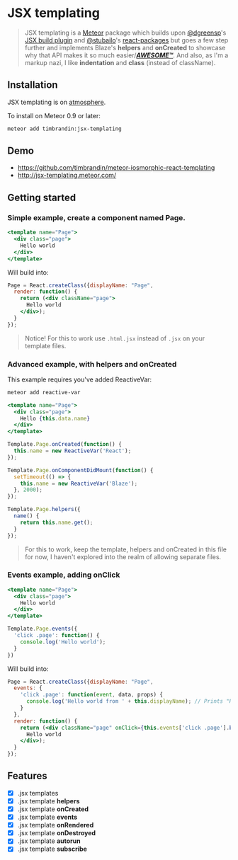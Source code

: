 # JSX templating

> JSX templating is a [Meteor](http://meteor.com) package which builds upon [@dgreensp](https://github.com/dgreensp)'s [JSX build plugin](https://github.com/meteor/react-packages/blob/master/packages/jsx) and [@stubailo](https://github.com/stubailo)'s [react-packages](https://github.com/meteor/react-packages) but goes a few step further and implements Blaze's **helpers** and **onCreated** to showcase why that API makes it so much easier/[***AWESOME™***](https://github.com/meteor/react-packages/issues/15#issuecomment-116911066). And also, as I'm a markup nazi, I like **indentation** and **class** (instead of className).

## Installation

JSX templating is on [atmosphere](https://atmospherejs.com/timbrandin/jsx-templating).

To install on Meteor 0.9 or later:

```bash
meteor add timbrandin:jsx-templating
```

## Demo

* https://github.com/timbrandin/meteor-iosmorphic-react-templating
* http://jsx-templating.meteor.com/

## Getting started

### Simple example, create a component named Page.

```jsx
<template name="Page">
  <div class="page">
    Hello world
  </div>
</template>
```

Will build into:

```jsx
Page = React.createClass({displayName: "Page",
  render: function() {
    return (<div className="page">
      Hello world
    </div>);
  }
});
```

> Notice! For this to work use ```.html.jsx``` instead of ```.jsx``` on your template files.

### Advanced example, with helpers and onCreated

This example requires you've added ReactiveVar:
```bash
meteor add reactive-var
```

```jsx
<template name="Page">
  <div class="page">
    Hello {this.data.name}
  </div>
</template>

Template.Page.onCreated(function() {
  this.name = new ReactiveVar('React');
});

Template.Page.onComponentDidMount(function() {
  setTimeout(() => {
    this.name = new ReactiveVar('Blaze');
  }, 2000);
});

Template.Page.helpers({
  name() {
    return this.name.get();
  }
});
```

> For this to work, keep the template, helpers and onCreated in this file for now, I haven't explored into the realm of allowing separate files.

### Events example, adding onClick

```jsx
<template name="Page">
  <div class="page">
    Hello world
  </div>
</template>

Template.Page.events({
  'click .page': function() {
    console.log('Hello world');
  }
})
```

Will build into:

```jsx
Page = React.createClass({displayName: "Page",
  events: {
    'click .page': function(event, data, props) {
      console.log('Hello world from ' + this.displayName); // Prints "Hello world from Page".
    }
  },
  render: function() {
    return (<div className="page" onClick={this.events['click .page'].bind(this, event, this.data, this.props)}>
      Hello world
    </div>);
  }
});
```

## Features

- [x] .jsx templates
- [x] .jsx template **helpers**
- [x] .jsx template **onCreated**
- [x] .jsx template **events**
- [x] .jsx template **onRendered**
- [x] .jsx template **onDestroyed**
- [x] .jsx template **autorun**
- [x] .jsx template **subscribe**
